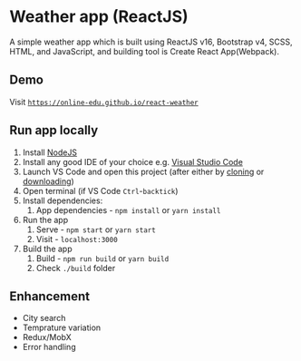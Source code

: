 # Weather app (ReactJS)

A simple weather app which is built using ReactJS v16, Bootstrap v4, SCSS, HTML, and JavaScript, and building tool is Create React App(Webpack).

## Demo

Visit [`https://online-edu.github.io/react-weather`](https://online-edu.github.io/react-weather)

## Run app locally

1.  Install [NodeJS](https://nodejs.org/en/download/)
1.  Install any good IDE of your choice e.g. [Visual Studio Code](https://code.visualstudio.com/)
1.  Launch VS Code and open this project (after either by [cloning](https://github.com/online-edu/react-weather.git) or [downloading](https://github.com/online-edu/react-weather/archive/master.zip))
1.  Open terminal (if VS Code `Ctrl`-`backtick`)
1.  Install dependencies:
    1.  App dependencies - `npm install` or `yarn install`
1.  Run the app
    1.  Serve - `npm start` or `yarn start`
    2.  Visit - `localhost:3000`
1.  Build the app
    1.  Build - `npm run build` or `yarn build`
    2.  Check `./build` folder

## Enhancement

- City search
- Temprature variation
- Redux/MobX
- Error handling
